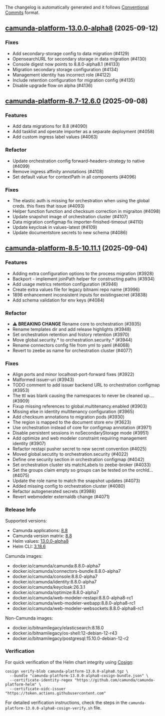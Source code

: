 The changelog is automatically generated and it follows [Conventional Commits](https://www.conventionalcommits.org/en/v1.0.0/) format.

## [camunda-platform-13.0.0-alpha8](https://github.com/camunda/camunda-platform-helm/releases/tag/camunda-platform-13.0.0-alpha8) (2025-09-12)

### Fixes

- Add secondary-storage config to data migration (#4129)
- OpensearchURL for secondary storage in data migration (#4130)
- Console digest now points to 8.8.0-alpha8.1 (#4133)
- Migration secondary storage configuration (#4134)
- Management identity has incorrect role (#4122)
- Include retention configuration for migration config (#4135)
- Disable upgrade flow on alpha (#4136)


## [camunda-platform-8.7-12.6.0](https://github.com/camunda/camunda-platform-helm/releases/tag/camunda-platform-8.7-12.6.0) (2025-09-08)

### Features

- Add data migrations for 8.8 (#4090)
- Add tasklist and operate importer as a separate deployment (#4058)
- Add custom ingress label values (#4063)

### Refactor

- Update orchestration config forward-headers-strategy to native (#4099)
- Remove ingress affinity annotations (#4108)
- Set default value for contextPath in all components (#4096)

### Fixes

- The elastic auth is missing for orchestration when using the global creds. this fixes that issue (#4093)
- Helper function function and checksum correction in migraiton (#4098)
- Update snapshot image of orchestration cluster (#4107)
- Data migration configmap fix importer-finished-timeout (#4110)
- Update keycloak in values-latest (#4109)
- Update documentstore secrets to new schema (#4086)


## [camunda-platform-8.5-10.11.1](https://github.com/camunda/camunda-platform-helm/releases/tag/camunda-platform-8.5-10.11.1) (2025-09-04)

### Features

- Adding extra configuration options to the process migration (#3928)
- Backport - implement joinPath helper for constructing paths (#3934)
- Add usage metrics retention configuration (#3946)
- Create extra values file for legacy bitnami repo name (#3996)
- 1898 enhancement inconsistent inputs for existingsecret (#3838)
- Add schema validation for env keys (#4084)

### Refactor

- **⚠ BREAKING CHANGE** Rename core to orchestration (#3935)
- Rename templates dir and add release highlights (#3948)
- Set orchestration retention and history retention (#3970)
- Move global.security.* to orchestration.security.* (#3944)
- Rename connectors config file from yml to yaml (#4068)
- Revert to zeebe as name for orchestration cluster (#4077)

### Fixes

- Align ports and minor localhost-port-forward fixes (#3922)
- Malformed issuer-uri (#3943)
- TODO comment to add issuer backend URL to orchestration configmap (#3953)
- The ttl was blank causing the namespaces to never be cleaned up.… (#3909)
- Fixup missing references to global.multitenancy.enabled (#3903)
- Missing else in identity multitenancy configuration (#3965)
- Add checksum annotations to migration pods (#3930)
- The region is mapped to the document store env (#3623)
- Use orchestration instead of core for configmap annotation (#3971)
- Disable persistent sessions in noSecondaryStorage mode (#3951)
- Add optimize and web modeler constraint requiring management identity (#3907)
- Refactor restapi pusher secret to new secret convention (#4025)
- Moved global.secutity to orchestration.security (#4022)
- Define one security section in orchestration configmap (#4042)
- Set orchestration cluster sts matchLabels to zeebe-broker (#4033)
- Set the groups claim empty so groups can be tested on the orchId… (#4075)
- Update the role name to match the snapshot updates (#4073)
- Added missing config to orchestration cluster (#4080)
- Refactor autogenerated secrets (#3988)
- Revert webmodeler externaldb change (#4071)

<!-- generated by git-cliff -->
### Release Info

Supported versions:

- Camunda applications: [8.8](https://github.com/camunda/camunda/releases?q=tag%3A8.8&expanded=true)
- Camunda version matrix: [8.8](https://helm.camunda.io/camunda-platform/version-matrix/camunda-8.8)
- Helm values: [13.0.0-alpha8](https://artifacthub.io/packages/helm/camunda/camunda-platform/13.0.0-alpha8#parameters)
- Helm CLI: [3.18.6](https://github.com/helm/helm/releases/tag/v3.18.6)

Camunda images:

- docker.io/camunda/camunda:8.8.0-alpha7
- docker.io/camunda/connectors-bundle:8.8.0-alpha7
- docker.io/camunda/console:8.8.0-alpha7
- docker.io/camunda/identity:8.8.0-alpha7
- docker.io/camunda/keycloak:26.3.1
- docker.io/camunda/optimize:8.8.0-alpha7
- docker.io/camunda/web-modeler-restapi:8.8.0-alpha8-rc1
- docker.io/camunda/web-modeler-webapp:8.8.0-alpha8-rc1
- docker.io/camunda/web-modeler-websockets:8.8.0-alpha8-rc1

Non-Camunda images:

- docker.io/bitnamilegacy/elasticsearch:8.18.0
- docker.io/bitnamilegacy/os-shell:12-debian-12-r43
- docker.io/bitnamilegacy/postgresql:15.10.0-debian-12-r2

### Verification

For quick verification of the Helm chart integrity using [Cosign](https://docs.sigstore.dev/signing/quickstart/):

```shell
cosign verify-blob camunda-platform-13.0.0-alpha8.tgz \
  --bundle "camunda-platform-13.0.0-alpha8-cosign-bundle.json" \
  --certificate-identity-regex "https://github.com/camunda/camunda-platform-helm" \
  --certificate-oidc-issuer "https://token.actions.githubusercontent.com"
```

For detailed verification instructions, check the steps in the `camunda-platform-13.0.0-alpha8-cosign-verify.sh` file.
